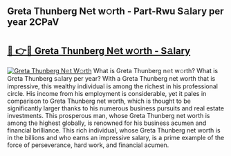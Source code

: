 ## Greta Thunberg N𝚎t w𝚘rth - Part-Rwu S𝚊lary per year 2CPaV

# <h2><a href="http://gc0av8.nevu.top/?p=Greta+Thunberg">🔗 👉🔴 Greta Thunberg N𝚎t w𝚘rth - S𝚊lary</a></h2>

[![Greta Thunberg N𝚎t W𝚘rth](https://i.imgur.com/Oavwk0R.jpeg)](http://gc0av8.nevu.top/?p=Greta+Thunberg)
What is Greta Thunberg n𝚎t w𝚘rth? What is Greta Thunberg s𝚊lary per year?
With a Greta Thunberg net worth that is impressive, this wealthy individual is among the richest in his professional circle. His income from his employment is considerable, yet it pales in comparison to Greta Thunberg net worth, which is thought to be significantly larger thanks to his numerous business pursuits and real estate investments. This prosperous man, whose Greta Thunberg net worth is among the highest globally, is renowned for his business acumen and financial brilliance. This rich individual, whose Greta Thunberg net worth is in the billions and who earns an impressive salary, is a prime example of the force of perseverance, hard work, and financial acumen.
